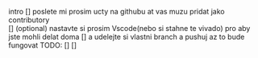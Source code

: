 intro
    []  poslete mi prosim ucty na githubu at vas muzu pridat jako contributory  
    []  (optional) nastavte si prosim Vscode(nebo si stahne te vivado) pro aby jste mohli delat doma 
    []  a udelejte si vlastni branch a pushuj az to bude fungovat
TODO:
    []
    []